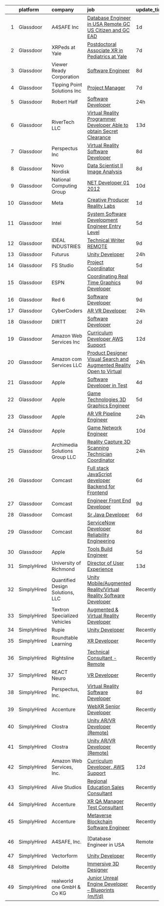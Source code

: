 

|    | platform    | company                          | job                                                                                                                                                                                                                                                                                                                                                                                                                                                                                                                                                                                                                                                                                                                                                                                                                                                                                                                                                                                                                                                                                                                                                                                                                                                                                                                                                                                                                                                                                                                                                                                                                       | update_time   | location                |
|---:|:------------|:---------------------------------|:--------------------------------------------------------------------------------------------------------------------------------------------------------------------------------------------------------------------------------------------------------------------------------------------------------------------------------------------------------------------------------------------------------------------------------------------------------------------------------------------------------------------------------------------------------------------------------------------------------------------------------------------------------------------------------------------------------------------------------------------------------------------------------------------------------------------------------------------------------------------------------------------------------------------------------------------------------------------------------------------------------------------------------------------------------------------------------------------------------------------------------------------------------------------------------------------------------------------------------------------------------------------------------------------------------------------------------------------------------------------------------------------------------------------------------------------------------------------------------------------------------------------------------------------------------------------------------------------------------------------------|:--------------|:------------------------|
|  1 | Glassdoor   | A4SAFE  Inc                      | [Database Engineer in USA  Remote   GC  US Citizen and GC EAD](https://www.glassdoor.com/partner/jobListing.htm?pos=109&ao=1110586&s=58&guid=00000181b886c3d0bd0673cce2b353b2&src=GD_JOB_AD&t=SR&vt=w&ea=1&cs=1_a6340542&cb=1656658249061&jobListingId=1007971134830&cpc=BAB9AA3F436D8911&jrtk=3-0-1g6s8dh05j4h7801-1g6s8dh0mkuhv800-f525d87896e944fa--6NYlbfkN0Bzkuy17zoNwKMVjyusHhR7JNYo3SmelKzW8jp1Pa4Tk8SeJt-khgAHZmDQ3ehREnjDJqntI3VAKXKaljY7hwgPNx8edTwVwrcXX0JCWfgL3lYBvcF7cN8TlE09q2aVm7JunxK_tVkaRQQJmPH62eAj4pC1aW-r1_ZOuhrIXWr6tkwu9-URykK4QEjNEpnSi8ZU6HVHUZoBBJTRSRbJX0mzseXmMTIMLJKlEooxv5M9ocHZlfaA1ZMiEDbdvZMzOUXiBLylOXk4wSokUnQwF93KGNmk20-1bqetkRgDrmcSGIx-g4PUZFDFjme0GMlni4noERoApTI8e-16f6ki3D-YzxFwqQvemPhzSPKDj22Id5A29OPhjkqx64lIaYqon1MQLqfPP2rZcQMgJez6EyIZKhPLYfPwK85H3LmIBCd7lGHuDd3fmmbUTvy1cjzRDJ7-NeOtS4MGVW3DYWEpNIZdCKfRw_am8hsz0raKqWO8Ls1nAyA248RLFfXkfFK-z4lY3ErhD4IERw%3D%3D)                                                                                                                                                                                                                                                                                                                                                                                                                                                                                                                                                                                                                                                                                                       | 1d            | Remote                  |
|  2 | Glassdoor   | XRPeds at Yale                   | [Postdoctoral Associate   XR in Pediatrics at Yale](https://www.glassdoor.com/partner/jobListing.htm?pos=108&ao=1110586&s=58&guid=00000181b886c3d0bd0673cce2b353b2&src=GD_JOB_AD&t=SR&vt=w&ea=1&cs=1_42c134bb&cb=1656658249061&jobListingId=1007959266391&cpc=7FA2BCC6CA7CFB05&jrtk=3-0-1g6s8dh05j4h7801-1g6s8dh0mkuhv800-d8a9de83148e985f--6NYlbfkN0DPP40qxCL1qHr2raDLGuMWoeEWW_SwjW5mDaOAY4nlu9E2GcsJ9CnuIG3CCGKMyfTqlGKchqxjCKW4ivRfOTTzjtuWxJK0iMHn8K-87ByRGz0ofiiMzoIhruveYEB1RdtA9cqCJMkcCeWC1O-WLgcPDQfc_j_UZgPer09_1Jj751UulVGZBfY-J-ue_DkD0Yb_nxbqReyE1BGgtOescezWqspq619IUCaqK4PZ8g4Vhz-Pt6DLB4opO4R5LzaZ0he9uZsPJ0XD7QgkwdW8Rw1UALWMUXEv6jiaHpWQEy1aOCCpiFlx4gfzckdHbEpBWXDx7oG8TKqT8RWLvVk6K2vI1DqOZH40pvLqdYXM5nCTGA9cAWVJgz18L4HIUfHwKZeimOXJ87BlBVcGE-UhYzdbRh2Txrej2OyXHX60UikwXi3bMZXAS_WkpZbS8M_DFLmPRjxtZLeefnevD_X5VN4odNSFCwBsCxvrsupYObEqjGswn6Hw2OmfjJCwkzsMXZvdDihu3rhkDczjxgBQnRxe1MayPeAHfzk%3D)                                                                                                                                                                                                                                                                                                                                                                                                                                                                                                                                                                                                                                                                                                | 7d            | Los Angeles, CA         |
|  3 | Glassdoor   | Viewer Ready Corporation         | [Software Engineer](https://www.glassdoor.com/partner/jobListing.htm?pos=110&ao=1110586&s=58&guid=00000181b886c3d0bd0673cce2b353b2&src=GD_JOB_AD&t=SR&vt=w&ea=1&cs=1_0bd41a1d&cb=1656658249062&jobListingId=1007956937544&cpc=6945AE2F4B03E059&jrtk=3-0-1g6s8dh05j4h7801-1g6s8dh0mkuhv800-b14a5439d162e9cd--6NYlbfkN0DWTqyOufc63qST1NVjci59GSIBr6Mm3uFeI2AzSXhDx4MF9Cz_liLfHImpTQB3O1J8ea1lJOQVEDIWZls7U9xEt_qAtyw256Tse0h14N-JyRwRH2ZGfPidPf_qR758WXP_q73MtLFl8dXlr72WXD8-zok-xpP212Nop2eSPZY6Uah286RZFEQ1YQYy0mWEDqsHVD2g7KyfG2yUvLNvvAEN4gnjjI9ghNAQltmtmEXYskQmSzT8rCVg3-3WjsfaBHSRZaEYE6q46LdJwe1vv7DlIWJTmnE4V57o5NryjZidBa4QzipVQ2nd0lotAsM44Vr6_-9bjmoUQgybQ3eQRZWlM-YG1_5Jr1hsZVV-xL4Q6i1Zr1FwgQV_nJr7X5IhZK6YMq2Nh2TKthEEw8RiA8WMVgAHyTdO5fLbUurY2qSLmKJWrhmhFM23VgQAHecId77KDCgPzhvTRfX8V_Ucm4fIuYzmYGBIU1U1DcsKndqvqNt2kFYtV8kq7xICRCdbJjo%3D)                                                                                                                                                                                                                                                                                                                                                                                                                                                                                                                                                                                                                                                                                                                                                                | 8d            | Texas                   |
|  4 | Glassdoor   | Tipping Point Solutions  Inc     | [Project Manager](https://www.glassdoor.com/partner/jobListing.htm?pos=106&ao=1110586&s=58&guid=00000181b886c3d0bd0673cce2b353b2&src=GD_JOB_AD&t=SR&vt=w&ea=1&cs=1_8a933f27&cb=1656658249061&jobListingId=1007959991617&cpc=3F31A6B851F28AB5&jrtk=3-0-1g6s8dh05j4h7801-1g6s8dh0mkuhv800-e3ded10c44734304--6NYlbfkN0ApERPg2inZ9Yx33mXk8OAPRc-_3D6ADMFJVIlS6Q8P0Ah1rLYBFAsAU9khgYylzuwPBV8QfVoYP-YnpFDWfYtJpSH-1Y3U1x9mEPcT8UHiy5C9lD1jwLFE0xL5pibz9GXb_RDMeOejE9ntpAf_mja1BGJC5eSI56F9o7KRc6aenZOfZihbenc8uUF2nso_uABynwgrxwGVGR7CwQX7oDnNc1x1B35TtME1obm5Wl7ZnrAO_UZxj_0uc-pQ6tnmlir7iTRtijCkIRTzqvvABlz6rIb_tVTaIhQkpLdyFEZZ1GHPRZN-bR1icd0dQgfrrHUNRh-_UfQOcGjxDm5mta1P_yUNo-EsU_ztQ37X2mcI9NpS0E1yixZxmmzUKr_06nyZvGaIg56NW1alG-TILSq0HWpzc0wRluZ8JaDKpodwkW3R0vZKg70T6PpOQ1oZ16KvjjsS5Qj3x_XOZ_jQt0jqEoy_wTYP9s27E6ucYHO6HPU6jPtwSM1j)                                                                                                                                                                                                                                                                                                                                                                                                                                                                                                                                                                                                                                                                                                                                                                                | 7d            | Sierra Vista, AZ        |
|  5 | Glassdoor   | Robert Half                      | [Software Developer](https://www.glassdoor.com/partner/jobListing.htm?pos=122&ao=1110586&s=58&guid=00000181b886c3d0bd0673cce2b353b2&src=GD_JOB_AD&t=SR&vt=w&ea=1&cs=1_22a54b19&cb=1656658249064&jobListingId=1007974618893&cpc=8795CF9063CD573D&jrtk=3-0-1g6s8dh05j4h7801-1g6s8dh0mkuhv800-afae8cda0f540a07--6NYlbfkN0CpzDdaQkua3np5pkmj49lKioZwmwxQ-yx5plwbYmV_M2ppq9rPgMqLXxFCpvuld40sdw6HVxzPn3nitMiZbhq-3d7eMaoXamkE6P0e1elFbOMY-3Bsm7b-C-LN0VwDVOYBp44i9py0Dbed-1tHBFo3YNg1-jqZxPqetbdJjw4upjxCElyoYBJjGFeuz1-gcs0-i-8sc7LthpG02rqPRQh1Wb5McSIpolXnZm5XIEB5aBT6Dv-m-ontceRsuvKniDhMYBgkTV8sQgmQecTj5ZcB0p5kG3YFbozdixUJ5JLLfQVMbV_tut-6CkWj3auD8alPGZwOcUB5dIf4c9NBuoOA3Z01hBtoclUXuFK1S5OlT1m858ndmeiXrfHHPmR_uadHIKAm03tQnJ-L-Cs8o4UcK3pLFrJpvJs7YzVV7lEesEbr2F0ZH9NiazVzAZTsBJCfvto7eMnYlVlqGW5fdFsGLHscM3dkKivroe7F9CvEEPhGVwxeA-vccflNyEgKaGoz1cvuZuXv7QURIn6zy7hisbqFidiuRuy-d3dRaMq3I_UWi4SxZyAPuSprzQa3O6A%3D)                                                                                                                                                                                                                                                                                                                                                                                                                                                                                                                                                                                                                                                                                               | 24h           | Chicago, IL             |
|  6 | Glassdoor   | RiverTech  LLC                   | [Virtual Reality Programmer Developer  Able to obtain Secret Clearance ](https://www.glassdoor.com/partner/jobListing.htm?pos=127&ao=1136043&s=58&guid=00000181b886c3d0bd0673cce2b353b2&src=GD_JOB_AD&t=SR&vt=w&cs=1_1c001ee8&cb=1656658249064&jobListingId=1007947928122&jrtk=3-0-1g6s8dh05j4h7801-1g6s8dh0mkuhv800-9c6357353cf3140f-)                                                                                                                                                                                                                                                                                                                                                                                                                                                                                                                                                                                                                                                                                                                                                                                                                                                                                                                                                                                                                                                                                                                                                                                                                                                                                   | 13d           | Goldsboro, NC           |
|  7 | Glassdoor   | Perspectus  Inc                  | [Virtual Reality Software Developer](https://www.glassdoor.com/partner/jobListing.htm?pos=101&ao=1110586&s=58&guid=00000181b886c3d0bd0673cce2b353b2&src=GD_JOB_AD&t=SR&vt=w&ea=1&cs=1_82dfc0e7&cb=1656658249060&jobListingId=1007956905813&cpc=3DB2029097D57E23&jrtk=3-0-1g6s8dh05j4h7801-1g6s8dh0mkuhv800-59e615e1742d7459--6NYlbfkN0Bi-g4OEguhQEx4pjzkmulzkFDPdVMQm6g82nLRMcVRUAXQonzRVMraztfFi3hq-X8BqNUvSruIs_Y8xqS0fJlAD7HX_UTE1_3bPg-z-tc5mDWvO6UabzGvEvNSnhODNXWlVzKfOPlPGPm5Rzd1RrLMZ_7KVNmJ-ATbBgp9dsxp-fMI4ncZVRL8Rs1widNeAvyvury3aFjK8-DfweM5SJ6paif091p4f4WWb4zsh9hkGdnzNAHAUSejr2yMovlXaoiINFezPYUQkmU305iX_A_4VzWSuqVDkziq4mFde5-BNqP2ysE3FFuhRTPpoLX_2srUaMs9DjSelGUNyxu_fcs5I2gHh6ozI4I-BCMLjacAJ9YPB3H8NkryGIyzWeutw953GN2UnU1UHv9WaeLPGy58EtrQsiC-Uh3R5aVTcrr7u44lFXrfpEnGoXb4-PH3SNIwYGvCwj-E4C-W1hQh3519ZW7wq_IPmCv0JAkMoqg_rUmTtjE9Kx9yRCRUfGy4YxxU2sP-0qZbkV0Q7n6ZDjy8)                                                                                                                                                                                                                                                                                                                                                                                                                                                                                                                                                                                                                                                                                                                             | 8d            | Austin, TX              |
|  8 | Glassdoor   | Novo Nordisk                     | [Data Scientist II   Image Analysis](https://www.glassdoor.com/partner/jobListing.htm?pos=102&ao=1110586&s=58&guid=00000181b886c3d0bd0673cce2b353b2&src=GD_JOB_AD&t=SR&vt=w&cs=1_6247bc54&cb=1656658249060&jobListingId=1007957685553&cpc=BAD55DC2FB4E14F9&jrtk=3-0-1g6s8dh05j4h7801-1g6s8dh0mkuhv800-4aafe7ea5fce443d--6NYlbfkN0CwTb2KBSy5XqLXEHj5_mYBmDWKOk7XTvk_LICJOppi7cB4B2F4ZeEB2sl2BCaugXbBE11wbmo461gY9Jpnt0hb0w2VpnDrneSjfQjHs5s8D-V3b-BUuoYO_jc7C5ko7rCxtQGcSyS4LchXqDOQFF1q9ZXbf7VnOAQGmLCFSOcJHZY2fUpwGkY-HObSYkvGBQYOLdp-aiNkt0vyfSS0KsrlgNxzJqfySfTtCJQK7aDq8zw74J-6dcyR-w37yaCNuB83KLSSAO2M-iKeEp3sQ8-iYph7U-KGLe8lcWR1H-Q64h3URwTdnNbqJfBs3pzpaCmdHCI5lk7VE2Bs2zHD-I7KendEIIyCR5mycR868jxjEJ3Gp6zlhepFgUNNBG5DPIqEpnmgwHE5taQdpvGQsFl63hwpCBcwaKJYMzltMqdawV8ypJ8Bm5r0UNmwiJ66K5Yw_YlbpthJeKxzyKn6mfW8liZ6q3cEJ_0cc5FlXI1_NDgzqO3kSGsCXxCHRYJoZlyuMqGZItpUQjYASiSp_6NWaH0Ph47AmZCCuANtAP6KWG9QmiS5GIQYokqe_g7D4B43m8NVhuy79SvB20FRxH6jxHpPneoVki8xgxaqUzjFe_71DWb6hFLfzgyPivW6aDgRG70nPz7HoEH6nCC-i1HsZmk4CK1vBXGDbK4U0_Aw6Q%3D%3D)                                                                                                                                                                                                                                                                                                                                                                                                                                                                                                                                                                      | 8d            | Lexington, MA           |
|  9 | Glassdoor   | National Computing Group         | [ NET Developer   01 2012](https://www.glassdoor.com/partner/jobListing.htm?pos=118&ao=1110586&s=58&guid=00000181b886c3d0bd0673cce2b353b2&src=GD_JOB_AD&t=SR&vt=w&ea=1&cs=1_98a0421b&cb=1656658249063&jobListingId=1007951674101&cpc=59DEFF8D475298C3&jrtk=3-0-1g6s8dh05j4h7801-1g6s8dh0mkuhv800-fad9a229a93966f0--6NYlbfkN0D1IdhwiI-MbYliDxlkdzQl0PwcHEIzV5bYyrHGTsr8-C9iLEpciUiPq-bjpQ6SnwtQcFq7KNC6NJSyycRM8_UCYuxS439-ATd2VnC3oe7wfWVjVD0Znz-IcMIGsztnOg46kxKKHGGz4XmEumzkdJK7y4skz_vbvMVmLQxROSqLgMplil8uo-wT0EpZFiavRP2-ozdrN7OKZv0eOfL38sbPNnTVdZKjlPf4whxfyvvJ5kTeM6Azvi0UUbhRB7FI7-5ItCBWhhEhMsNqVwA6e_6dULUbZutE7UV44yvnW30-RNmN3MQCmtLHJ4UmC7NR9FzSud8FT0nERwWOsnZQHHeEeFzHhkVwWFc6h_GznfAJxDI6ow1zR2qVVj6D5DZ3KtC334zdTxB7ufOoJm_HznFSsDXGt1wom1OKocJOJZ2Af8LefG14Qs2vyvPnSkdEjnDwzddyXJaTBSdBxL7qHkNEiGKeehN71U7_i4a6X_XsWu1QRvouE4y31aHYf_xj7Xs%3D)                                                                                                                                                                                                                                                                                                                                                                                                                                                                                                                                                                                                                                                                                                                                                         | 10d           | Richmond, VA            |
| 10 | Glassdoor   | Meta                             | [Creative Producer  Reality Labs](https://www.glassdoor.com/partner/jobListing.htm?pos=124&ao=1136043&s=58&guid=00000181b886c3d0bd0673cce2b353b2&src=GD_JOB_AD&t=SR&vt=w&cs=1_b5705449&cb=1656658249063&jobListingId=1007970745151&jrtk=3-0-1g6s8dh05j4h7801-1g6s8dh0mkuhv800-425bcea3bb4290b9-)                                                                                                                                                                                                                                                                                                                                                                                                                                                                                                                                                                                                                                                                                                                                                                                                                                                                                                                                                                                                                                                                                                                                                                                                                                                                                                                          | 1d            | Remote                  |
| 11 | Glassdoor   | Intel                            | [System Software Development Engineer   Entry Level](https://www.glassdoor.com/partner/jobListing.htm?pos=125&ao=1136043&s=58&guid=00000181b886c3d0bd0673cce2b353b2&src=GD_JOB_AD&t=SR&vt=w&cs=1_a2e34389&cb=1656658249064&jobListingId=1007963058334&jrtk=3-0-1g6s8dh05j4h7801-1g6s8dh0mkuhv800-e7f00b98826daa01-)                                                                                                                                                                                                                                                                                                                                                                                                                                                                                                                                                                                                                                                                                                                                                                                                                                                                                                                                                                                                                                                                                                                                                                                                                                                                                                       | 5d            | Hillsboro, OR           |
| 12 | Glassdoor   | IDEAL INDUSTRIES                 | [Technical Writer REMOTE](https://www.glassdoor.com/partner/jobListing.htm?pos=116&ao=1110586&s=58&guid=00000181b886c3d0bd0673cce2b353b2&src=GD_JOB_AD&t=SR&vt=w&cs=1_aba59c54&cb=1656658249062&jobListingId=1007955352928&cpc=F41FEAB56D215062&jrtk=3-0-1g6s8dh05j4h7801-1g6s8dh0mkuhv800-7e29d85f7c0862b5--6NYlbfkN0DrBF_zyngNjhBDtwzdBOfZtDHO81PL-xpvarob0pvLjpjgX4PZ3iaOvCSk71p--P03UgsnBMm1VfG0c_7d9-5vNfrz7wQQGM8EAP5_rR0EHrySvPE8-VhIsIMPLAjjaumV-pKonP-r_VepsAtz4DZ90SLDPwmR6OiF1obYVnjt7YJDNDFTbQ_ZASChfhDlDPhCoNtVOIVyNvFF4olaMRZyAhq3gLdQ-xsv8fIybuYL-Z4Zhn9ieGdDG66IQDQ72-48EV2yNICOmShDRih_mEf6DgIbsRSMes6GD712PI15R1Rq5IH3KLZELaj6o9Aur5T-hlbaAfn0gB6tzi4Rb6Mmi__ovocsLHquMSrbBt9mE5iwldUhunHG3N3oc23ctqyFdzbHOGVUy12lBfF1Nlves2WVyeos_e9sR-m2TUZW59R8HEhe4OaVJffP1h8BxC4qRClhtaikiluXYMh32xeXGEFLJwyb0FjviYSD1i4gk6KwH6LnxAKHzXS_nxmlsDiihlFCMqPNlgkTh612goQzokMP23F5bjhg6Df0nd0XQoHK4cQajRdmYh4TATkwivuK4HgRpnGFabcZiW1J39LnPiWSfk-gwa5kFVMcFBe6Kp5sCj6J8wiLwIUn_eyZRomqlM7euo5xe3H3YdEqsx3t46pHgS1QhsnM6ya_B4ynqRZ8KhslkFSbhjMOlLJGjo58R5KGCiv1AGWy7iL5_SjZ2AwQxltF_p8%3D)                                                                                                                                                                                                                                                                                                                                                                                                                                                                                                                               | 9d            | Sycamore, IL            |
| 13 | Glassdoor   | Futurus                          | [Unity Developer](https://www.glassdoor.com/partner/jobListing.htm?pos=126&ao=1136043&s=58&guid=00000181b886c3d0bd0673cce2b353b2&src=GD_JOB_AD&t=SR&vt=w&cs=1_df619e64&cb=1656658249064&jobListingId=1007975388595&jrtk=3-0-1g6s8dh05j4h7801-1g6s8dh0mkuhv800-47b83538bc10ef9f-)                                                                                                                                                                                                                                                                                                                                                                                                                                                                                                                                                                                                                                                                                                                                                                                                                                                                                                                                                                                                                                                                                                                                                                                                                                                                                                                                          | 24h           | Atlanta, GA             |
| 14 | Glassdoor   | FS Studio                        | [Project Coordinator](https://www.glassdoor.com/partner/jobListing.htm?pos=130&ao=1136043&s=58&guid=00000181b886c3d0bd0673cce2b353b2&src=GD_JOB_AD&t=SR&vt=w&cs=1_c2fb26e2&cb=1656658249064&jobListingId=1007963276810&jrtk=3-0-1g6s8dh05j4h7801-1g6s8dh0mkuhv800-e48c511e85bf89fd-)                                                                                                                                                                                                                                                                                                                                                                                                                                                                                                                                                                                                                                                                                                                                                                                                                                                                                                                                                                                                                                                                                                                                                                                                                                                                                                                                      | 5d            | Remote                  |
| 15 | Glassdoor   | ESPN                             | [Coordinating Real Time Graphics Developer](https://www.glassdoor.com/partner/jobListing.htm?pos=113&ao=1110586&s=58&guid=00000181b886c3d0bd0673cce2b353b2&src=GD_JOB_AD&t=SR&vt=w&cs=1_c52a9fe4&cb=1656658249062&jobListingId=1007954527640&cpc=82B3195DA92CAF92&jrtk=3-0-1g6s8dh05j4h7801-1g6s8dh0mkuhv800-3bf1e19fdc7deb42--6NYlbfkN0DAFTyt7pbDCC2JPO79CSdi1dIb81yjczP5qsKcZIxgiYm3-7g-689Ur9xqU8QiYHXm6cj8mBLtdDwtBNZdWLbw4z7Mol2IX46XtTphJDI4PQsq0KOwrqLd805UhuK6p79Y7kXJ6Z5E7WE5oA2EwWbtVzjxqrUDvMU13GuEZ9PHhUS711Mz-oknySqdDZFPEK7fPPXGdvjtdYotxtDE3THf5Tq8LZHd9FrzkFeS6zlAiuKgY1Skc3QcOrfOLsR0r1e5T_7luZQN8uhoCuWs8LEZOeQa3yJzYW9xbnZ9s4OY1JTrwyb8LIBSCVN18KwkM6T-KYhZLeGNIaEj_e8kLI2Jzm2L2lxEc0YL3sWPRDUccxhVcnA0IFJZEebz5jtUje7Gt-vbvxo_Ps_CdytEfpcz7DyTS3gyO0NUpVvwsSL78GOWq5RO5b2YIT0FkmVxj1ykCZjKikiycg%3D%3D)                                                                                                                                                                                                                                                                                                                                                                                                                                                                                                                                                                                                                                                                                                                                                                                               | 9d            | Bristol, CT             |
| 16 | Glassdoor   | Red 6                            | [Software Developer](https://www.glassdoor.com/partner/jobListing.htm?pos=105&ao=1110586&s=58&guid=00000181b886c3d0bd0673cce2b353b2&src=GD_JOB_AD&t=SR&vt=w&ea=1&cs=1_2430e222&cb=1656658249060&jobListingId=1007954506966&cpc=0F120DD93C91FC85&jrtk=3-0-1g6s8dh05j4h7801-1g6s8dh0mkuhv800-5c4ab0b83e9db3fd--6NYlbfkN0BKgzQyzTF1Q9mOsR1amaS-juVGLjHt5Cdom-gEF9y-xS0Vel0hhr33OUoAFojkZTzCCxyAhIwoQ3SKk3r6crmKD9iTbnHnckuIkOAw5our6bD3BudqyrmfNQD5cy0RhvJxJo-ysTYFanxeGh09IpdfdRulBhDWqkk0Jq2ImeYR9SWRM0iCMeUKtOM3fPJzZTqbK3YQylTYLldVwnDvdM9JUzhnM70RNnq0UweTy2rbEgO8rdUh5OxgZHp1v7oas8nun97Arg9B57g8-Rd9ajWozZXLX6c-Xmfc4eN4KrfE24nAGPeMIK02YtTVUwXeuzo0iATivQH3Cjw1rsmqcXIwhcIksGG_s61Us9VVM8pHO4x6cXbgX2NZWeUjg3UJF-lOd2X4PntBgnJcoHWHfMK8DnloZvf8pBuoTzIANYDTUb1KvPbuOkbEc4V4kd56-yZN-GRUN4RiflOs8GvDdsbvVP2k6qBMylrwNdOOGxK5ChoY4aKJK9petjOJ1sWALCQ%3D)                                                                                                                                                                                                                                                                                                                                                                                                                                                                                                                                                                                                                                                                                                                                                               | 9d            | Orlando, FL             |
| 17 | Glassdoor   | CyberCoders                      | [AR VR Developer](https://www.glassdoor.com/partner/jobListing.htm?pos=121&ao=1110586&s=58&guid=00000181b886c3d0bd0673cce2b353b2&src=GD_JOB_AD&t=SR&vt=w&ea=1&cs=1_0e91589a&cb=1656658249063&jobListingId=1007974917351&cpc=334ABAF5D42DC775&jrtk=3-0-1g6s8dh05j4h7801-1g6s8dh0mkuhv800-2ab3d714c4bba9d7--6NYlbfkN0CpFJQzrgRR8WqXWK1qKKEqALWJw739KlKqr2H-MSI4eoBlI4EFrmor2FYZMP3muM2QRV5nruVsIikvtryyrNWigeq7QaX9hAKL8tILvdVdLwRC5p5wFyBkA6gVdtkaeiS2GFNrwLG5qkWZkU0NfEkWuZBJfAvMl3upeNBmMO5XCfu4ogh_NbSHOrf0hvOnj4MaCSSJR-zTrLERzXx5jxCBPGb4T0znghNhrBMDIPkwjR90vKiLZL19kjwnmDsb-NDBbf3k10ZbsbGHsVVeRtW9cII-iNxq1VDQJ0iwhEn7ch4ErQUPpjKf_fwb1mixYFXJ6ODZpGweQNHXsfMrMUvpAkIpMi0rflbGyew6B_YKehfWRHI2-FORhLYGl9v0GyvruG3xG1h3r1EdeuiQpVKg6v18nmNox5Lcgih4IwhKpHy3oSPVoLMULFuTNwDvZJ1ym694saVUH5fV3tghcXbXBvCdIuq9XhFDvR2JllCjCt1YPkpvV64cR9Pzv2v43n-1zyS5dw9uR7KN5Iw1eb5WrMo_rtWfXb8yfpBFxXqO_EURXpAHzbKpRdzJEqRYOgaQfwRrKer6y-yK7Qi11VJvt445r15MbQ4y0SN6hx3XARvi9B0kHh6WXokfw0R-VoMgBV04etFcVDNW5iHw54C5wZ3AKDCwwzHlwYxCWNy2koXtxanq8JrkFRp7-nIYinQqCPV_Z7C7uRTMC4ZKGuM2YyndkGU9uiStt1pxd2WggkIw82Olau6YCc7k7BNGGzH2nbfo2QwP2CwM_3zixKK3NbgJKt8otIHFb8qJfBGAzgGMyoQ5P9xkZk5OpgCuVR3F1-DkR_H45EfaTIimKHChOCOEc50r5eOHBdYTLmNdUbN3d6NkDhpHQCSmoPT7xe2smXLZ5wN-M2Ujt1wkOHBfvc8fkEimu-oMmfkhWrN39RW0cDftwinifRItru94qb0gK2Wm2rNGLh2ongx_jbmtHQ1WUPsd3Rc%3D)                                                                                                                                                                                                                                                                  | 24h           | Cleveland, OH           |
| 18 | Glassdoor   | DIRTT                            | [Software Developer](https://www.glassdoor.com/partner/jobListing.htm?pos=129&ao=1136043&s=58&guid=00000181b886c3d0bd0673cce2b353b2&src=GD_JOB_AD&t=SR&vt=w&cs=1_6ea5ce2b&cb=1656658249064&jobListingId=1007969493767&jrtk=3-0-1g6s8dh05j4h7801-1g6s8dh0mkuhv800-f9c37fb07aa19784-)                                                                                                                                                                                                                                                                                                                                                                                                                                                                                                                                                                                                                                                                                                                                                                                                                                                                                                                                                                                                                                                                                                                                                                                                                                                                                                                                       | 2d            | Ogden, UT               |
| 19 | Glassdoor   | Amazon Web Services  Inc         | [Curriculum Developer  AWS Support](https://www.glassdoor.com/partner/jobListing.htm?pos=128&ao=1136043&s=58&guid=00000181b886c3d0bd0673cce2b353b2&src=GD_JOB_AD&t=SR&vt=w&cs=1_bc65136a&cb=1656658249064&jobListingId=1007948569854&jrtk=3-0-1g6s8dh05j4h7801-1g6s8dh0mkuhv800-babf0940e10045d2-)                                                                                                                                                                                                                                                                                                                                                                                                                                                                                                                                                                                                                                                                                                                                                                                                                                                                                                                                                                                                                                                                                                                                                                                                                                                                                                                        | 12d           | Remote                  |
| 20 | Glassdoor   | Amazon com Services LLC          | [Product Designer  Visual Search and Augmented Reality  Open to Virtual ](https://www.glassdoor.com/partner/jobListing.htm?pos=123&ao=1136043&s=58&guid=00000181b886c3d0bd0673cce2b353b2&src=GD_JOB_AD&t=SR&vt=w&cs=1_91802b0f&cb=1656658249063&jobListingId=1007972412257&jrtk=3-0-1g6s8dh05j4h7801-1g6s8dh0mkuhv800-38aa709dd8ee3159-)                                                                                                                                                                                                                                                                                                                                                                                                                                                                                                                                                                                                                                                                                                                                                                                                                                                                                                                                                                                                                                                                                                                                                                                                                                                                                  | 24h           | Palo Alto, CA           |
| 21 | Glassdoor   | Apple                            | [Software Developer in Test](https://www.glassdoor.com/partner/jobListing.htm?pos=115&ao=1110586&s=58&guid=00000181b886c3d0bd0673cce2b353b2&src=GD_JOB_AD&t=SR&vt=w&cs=1_170a5c36&cb=1656658249062&jobListingId=1007965233608&cpc=F41FEAB56D215062&jrtk=3-0-1g6s8dh05j4h7801-1g6s8dh0mkuhv800-2d5150b56ce660db--6NYlbfkN0BvKrLyj5gPmtZO9T8euul8TCxuuKNOtzRJOomxnwSEodTz2Bc-sPZlbtkML8D-m4rgwDOQs48OFgIdZw4kPA3JQnDRPdqwepWP60EVyi8nHl1s-LQmrHZAz_TPp7Qw-dnz1w1EAX2U6FfqOYuf1I0pfgX6VvvRNjBefycHOGl0Bdqib4Xk0ZGWrs2ohFmZ2wR_BoelICkEaewWAREvMjUnU9sq74C_2ZXGp8arEm060TFMfg4QgaWuP4bvmMuujntC5jRe-vOM70Gs55WW7Fl9lGnYUZ2apIcy1v-9V12COkzaXeHZFc9GH2E-wV8NUWoENuz7h38df99tOWkJ_iG6a1O16BcqUcyo3hL42VXT-hs3V5tmkYOWWA04RpkqGqzOcBb5oUBkE0AKCpdki9MtFf3JCdRQC7d7O7cY59oUngZmTBWDHxKwRlU1xdEBtFuAqmMH9sfUt_CQ66Y1A09p2B_WeIdQGHnuGuWS52nf8NjXduJ_Ggy6rEr6ucP8ZgVfj-PWVqip1XIHhYRfuluntDpJ7g0qUAWIWEvkQgmm8e_Qw7AXkboP-RKEVaDaw6YD8oInZV2Q8WGvBHmLbxnLb7f5Mt7TUtq7domhairadS3DHRdE4lM1wpq9Z_HeWztplaYisnL3JoSsrExSmREn9SVBjMoX8m4MXHxhpezXMo8aNyiKYWaj7DXW_5GSIF7VCBnuOORvfiDoHj1Nu4PHHuUnaQmKIpzsc2VFh04mYK83AcU-NOfViPuXMtr0YcBu2Qz6pEiN2gRfrXYyfJi7ocLx8Pg2BOTpMJLX3iBk6rGMUSuzT763NegB5EQeu-fXJR3hk15IYpilJNRDmvH5Aa0kjs6NfmHvNeIA6uIK-NqaN4_GqyA1U9cWFp8UMS9hzSJvqZvBBbz-Cgqcj8wkQOzta-3-DlpnW0_pLu7nvcH1c1wRVXmojNTNiJ-jvVU%3D)                                                                                                                                                                                                                                                                                            | 4d            | Boulder, CO             |
| 22 | Glassdoor   | Apple                            | [Game Technologies 3D Graphics Engineer](https://www.glassdoor.com/partner/jobListing.htm?pos=119&ao=1110586&s=58&guid=00000181b886c3d0bd0673cce2b353b2&src=GD_JOB_AD&t=SR&vt=w&cs=1_7ffbf5bb&cb=1656658249063&jobListingId=1007963574622&cpc=654405A9B1E0A9F5&jrtk=3-0-1g6s8dh05j4h7801-1g6s8dh0mkuhv800-b26b9f2028e1d52b--6NYlbfkN0BvKrLyj5gPmtZO9T8euul8TCxuuKNOtzRJOomxnwSEodTz2Bc-sPZlADHp0xxmf8VmF_S-P0Ctzy4qWN3wxF51zBYH8iv5Bwc_PEIuo1glknW0x5WIvAYtTrxDLotyXeh63BCG8xRLtAe_beDd60UVoxOL0QwFqreIjpILypxP0-MD4LHULLtqJcaJhg9Bvkxp3CNeBCJsPjv5gJPyQAc0ImYdt0kIvCwTioJnEwq1ef5mi_jeFV32Ym7AZ_p8WGStCA8gBYLpdezyNGv_QO-PQ0doazcEcIkN9Ug2y7QZ1UHZGXr13XEIeZLWzDQ1Kq2lm_w0qUKoCzmdVC6H1jM6yvP0-yeKRZGtiMff5P5L5TjOYuDcSersxn_bE6dwrl125N_cxTDRf59AxXST3gfWsobAoTO9H6by5eqP_WlQOnNhH3hrfCBkD6qNLvea9_NHQ_vzgnHs7B0XzSLzGOjOGroWs5W4qMYx0Ve_04MmiNRWvRCCHww0PBA37j2dH607OQYec4cLS8nuoAjVvXEWD8505OoBf9KsoxE7bAK9BYOhehHu8fhqlTgDP_goMQaFV_mrLpXGtaWHSjDQocjx8WYK67PdEzokG7ffNmq9-6sYSlMMDGfA999K5lprG8wgHXQblFmV8G6W58QqwSwA6R4txwbobrXAGfpmwMfCKXGlUCD4F9KIJnwaGKtjktGR8E6zqODcOMjIZydupP73_fi6BUbCllqWRs3OrgIbqsSIj_vymiKc785yD2F3X6ydF0hQXCcV2UYEpKWWJMv1ri3ZIROyo0z0Ev4RS76WFsodfv3UjxZrs1JEtJ8YINJ9cFgr00TeWpcQ8PJtC6yY5LBOZzJ_1LI4ctoI4WV1334b-SBQke6KkBSpKCB1dB2wVgPHWa7bTD4iMZ9AJlun_cxz7p5G8R4yMqSNZDtSGs7lrGXjBV5mgL-o6F6Ysyg9yi4iNMPZF1F6Mup00SDu)                                                                                                                                                                                                                                                              | 5d            | Austin, TX              |
| 23 | Glassdoor   | Apple                            | [AR VR Pipeline Engineer](https://www.glassdoor.com/partner/jobListing.htm?pos=114&ao=1110586&s=58&guid=00000181b886c3d0bd0673cce2b353b2&src=GD_JOB_AD&t=SR&vt=w&cs=1_0f1fff30&cb=1656658249062&jobListingId=1007972446641&cpc=654405A9B1E0A9F5&jrtk=3-0-1g6s8dh05j4h7801-1g6s8dh0mkuhv800-1d5f2db8634c51cf--6NYlbfkN0BvKrLyj5gPmtZO9T8euul8TCxuuKNOtzRJOomxnwSEodTz2Bc-sPZlbtkML8D-m4qT2DjEjpQKGDgNwmz0vov5PPHhWcBL3nQTJXNeBfVuz2_zERcmGp94VjvwpFB1CDCw33aHp4649kAZagZuh0c82_Ag1blRGzs46LO7IearL66muacGMpJM6B4JNaZo9LEEqLmLWid59THQW9CvTNqN3nGQrBiLybdyrxNCKyZkE75jMz2Zk7UracsySWc3oI73VBgKypU8Ic058nCzrF_iSkyhwcZobOuQGY-cYQnxi57Y5WwfOiKnTcpUVvvDLqixHUlVE1FGfpjj2-PZMCzc8VGHAseLWLdwgbpsV1duzDJUhu1j5YdObmRQxpk982tUxRmfM1_0ahiM2Y8Qw7DlchQOgiCXJClQKziLbW1XL687K9WXVsQrHcfsprrHN0-y_-kyROMpWLLNKkxaLT_sKBCJBqZBbIkg74twoIfkzaEiurgWEBnK8sTy1-DnyJVl-qvaFXRR3pKmYRg5f7hZGh9gsvAGOu4H7sMoc9ZKvKxkgo_OeetOmH06dwFWN0Ue651cJn56sLLzCm5BxsyPqVkrJ8TR8K22vI1Gy02hvZrFcOVdwU4M5T9yDSgdQ05XtsLF8GCm2XFFoKSr6JOFMq9tAVrBJtjMr_GX-UNK3ymrl8dL8w1czGSyJ2lTI9oEWQpbam1xRxIYbvlpnAEvX5jRJN04mRRYnedfe8Np22O2cU8KmzO4-dyUm3_ulYLC1eLzlgU5X4BmmCH88EXi9PcDFUExNNexwqqvHrw3RI0aaIRixMYOZP0yfGVkcffnLLuMSjp_p4oz1IUHXfv4Ee1rC4J84ewVhNFjIF6Lq6SQtdBrv79cQj84LckxpO4nliCPjhIGx6Y4Ab28kHxwAezOFDkQbyRU45JxOMfeoQhip72ZvmasiwDLs0Y2UZw%3D)                                                                                                                                                                                                                                                                                               | 24h           | Boulder, CO             |
| 24 | Glassdoor   | Apple                            | [Game Network Engineer](https://www.glassdoor.com/partner/jobListing.htm?pos=120&ao=1110586&s=58&guid=00000181b886c3d0bd0673cce2b353b2&src=GD_JOB_AD&t=SR&vt=w&cs=1_2bc11b01&cb=1656658249063&jobListingId=1007953181142&cpc=AC285F3A3ECA6BB0&jrtk=3-0-1g6s8dh05j4h7801-1g6s8dh0mkuhv800-931e1812892ce7cc--6NYlbfkN0BvKrLyj5gPmtZO9T8euul8TCxuuKNOtzRJOomxnwSEodTz2Bc-sPZl29JElYHfcoRCMqvYUtquR5uqjCEaU_1czYpmMBoUHDEJVd-07kPstOWGeQFZewkj5scNYBlAISW75VdD7II5XvnHZBBguJMWvDv5C8EzMDC2y9flvZ0cPemegwMN1ekdCL2moF5AHP9Gdgf1C6H9zRIUcdZ4H2VAuFJN-mu6AEJLAxyD5WmnRLmSPNK3UnrVyMmRKKe5aeGNQIR8Svi3vbGkWA_5Dx8EOd8l3g1AWeKkIB6_oW2eqSoyf0dYl_Siu4LBr4OBITZkunvwH7TS84Q29dO4Np-qYfX1iF4h5zzLhh38k-c6rXfKv8LvZ8fjj2S1Sx3DZAmSEK6OSeD0A0GvD2Bz-GeIzJn8nlxj-WxQLCvTyTLvSU6RWzQjixT7snD7g3dkjFgnwJ333-rIhmrGeh10HDnNhn07IVXhZepuR2IeoRYvyvstwlL3K1v8MlLL6e8f-fJ_Kb0avntoCoRAjBP97N5unrngQJVn_sbutTXJRICRZdGPpYVXN6tSTJa0h4MhQsvwhXZHrrap9Z_hnZNfBX8HJOIZln-ELF2P0K3ac4IH9WLHuQ89R7Kamd0srYRVRjni0ZygQtl8W8iSKlzKYlPo-aIlFfu_e_gGnOaNcDRtR-WzNlb65Zfa_6Fw_zhpzhIDdNuRUHQ9INY4-RoE1_fU2nVuLFp_PnPoF2ezh-EwiBy6ad-YD6PYuMYIfpp1JEHQ7X-L0MJboe9HP40kbJRitVI3C2C3uZmd3XeP1KnxfqLzP8KEe_ZKGjQcEEfHQfMjDbjxHO1tYXpWA7JizQbrQ_AjYxfpc5IcZPLIUw1FmY4RKkPRAa8-6Y8yLblOScA608_jm95frpa96Vi4ZATeMMvZcwqPe0CMu4ekJun9X_t-eUoi1dReBGUVUPMd25I%3D)                                                                                                                                                                                                                                                                                                 | 10d           | Culver City, CA         |
| 25 | Glassdoor   | Archimedia Solutions Group  LLC  | [Reality Capture  3D Scanning  Technician Coordinator](https://www.glassdoor.com/partner/jobListing.htm?pos=103&ao=1110586&s=58&guid=00000181b886c3d0bd0673cce2b353b2&src=GD_JOB_AD&t=SR&vt=w&ea=1&cs=1_395f87a7&cb=1656658249060&jobListingId=1007974013423&cpc=BA005B1D96992017&jrtk=3-0-1g6s8dh05j4h7801-1g6s8dh0mkuhv800-cafd8e58f0ae9203--6NYlbfkN0ACTeRvGRFS6hadW-07x_K1RnsIE8OdH4tufuZ5eRAiXj0gAa_UNCxgfdJDXT9GkRIKuK9KasGmkF5RNVj2SphjFYQjnh3-u37AmQ7lVJlap3QcfkxXV6NiIZwSiicpueNFqZsb6cBYagRY8bl5b4Z2S2jh4osTTQD4XwvUkJ_N3wr-fak2Fghn3_NuBgexc9ihrXrUF-BnyHhpEJwGSy293t1bU304nbXYjDvXlPVlhvdFQ5l3f6mlIg20Zk7b3bREfm2B2RBTjbXr2ysASxxotpXv1Tz_QswCqMc6lN7JThlHNkEQIUc_XJ-fYAGt3HU6l9BXQl6CKfrkb_FfWGnqTZC-pBZx0yzc0DmB7h4CWHCGbPhF3i8o-ywbU8GfGCkiDyLuEXKAbATfCsUPsFvCrc0AWed6u1UE90eoKbJZ7sjIyLrw-fg_Zeefg9krtZLbYQ2QphhdkKIsQoqi21klo2uNNR87Oq-N0Srda7iLlLmHn4m0lGLTx3QAOODQr6tY-0sTqyBcTQ%3D%3D)                                                                                                                                                                                                                                                                                                                                                                                                                                                                                                                                                                                                                                                                                                               | 24h           | Norwood, MA             |
| 26 | Glassdoor   | Comcast                          | [Full stack JavaScript developer  Backend for Frontend](https://www.glassdoor.com/partner/jobListing.htm?pos=104&ao=1110586&s=58&guid=00000181b886c3d0bd0673cce2b353b2&src=GD_JOB_AD&t=SR&vt=w&cs=1_cc12610b&cb=1656658249060&jobListingId=1007962513891&cpc=63C68CF611DF075E&jrtk=3-0-1g6s8dh05j4h7801-1g6s8dh0mkuhv800-7c172bbc971df9d0--6NYlbfkN0Cj-KmZPsf9w80C8b1WzNVrlanjD2SXJjxuCbUWHsXPZlTAgGmdtIUzoKTi6fK6WvaUf39ekFPA7a9BaEkmMaE0FhrvH-SezrB2yTfolnkLmwX30Ck6IDElmp8P_gB8OSeDh_3ogdgdeDdLnB2-riWHtHZ933HasnbmzRrt3VZu2Yh-oZ4J74gmMC9EFyVIGxzilxOr3JcfUjBLo1ulkNNDwKIJJGsKp9pAdWBaNLw7MBcgaIHo-j8fp63tNR7xf9Y6OKBGAH23iN9elvd5RlzXgdFJhHcZbtNFMbHVh5LPhAnM0HHrAdpKHU00fc8nZBJJ921RgMoWCdOk6vAWVux2tfyo9Gp31-vKmZqxPz8ZSPC3woPO_u2EMkkZuv2DXTWZDv51r5gf-OaOkI00aFPmEr_s0Lt4PRZFyHCpFNMqpagWuGTT5JncUUcQ82msHA4mOriwjAQiHPxzM2Rmxu-6MZfND3G2KAsrp0jlDq6PG6VEPEM5xO6pLW3q1dKDDRHI4lPa0MEJpyN5TWvax2D9Yd_juHSDBE1NuhdsnjK_FOQZ3AeRarh6rt3VVAGiEowndz77sMulNoHEMPQxtvvyn4REnMC3hTDVFEhr-0E4caKskthqPzFn9qyRH5rl9nCM4ogoIc7ThN_elwKNBw1w4ot2AYVxQKUzvMg0q-Qb2Sv0o4XSIaLRERXkfyLHld_EzoE8SuMGWQxb8MDJ-DyNKSeVZA7gLlGajA-8F92A5_Soaenjy2rsKiaU-4iS0YJXzeubIeGUza9pZfg49pk2EHsm43AgP5W3H_7HkTF3soykrmxSxCrS2AFO-yvb313hWS5_M2dykGP6L42nu9nHKh5gprU02mA-S8arlEY6GYnnXPc6GL3kgnMDJZjKT4JHul7MbxNwvbUg4r4UdnizrbJ0xbmAkRvKQvZTJmfi2JNlRjw48kRwnz4hMGC_UegUmDLf2wNBowWp1nCgWBc4-E-wH3yncXK_wcD4etI1Z9bjONhVejDHGY1hpaJ3UUUByW1F7rNu42MX4-0KSUxiF3FS3XPCFDu8IAqnYgUSXijnKB1tJBE-mdhx9cK00mbeRmRwV7R47izui3DrL-W7tzyuvPpFUZ_zgzTaAEHkt4YMGqpl2J6iwL2HfrQ3hjIr4SSDhs5F1IShX_TcZLrlmEE08_HgkDG_I2h3Wkx6fvNRFViCzb-olgD4fUyU-GQ%3D) | 6d            | Philadelphia, PA        |
| 27 | Glassdoor   | Comcast                          | [Engineer  Front End Developer](https://www.glassdoor.com/partner/jobListing.htm?pos=107&ao=1110586&s=58&guid=00000181b886c3d0bd0673cce2b353b2&src=GD_JOB_AD&t=SR&vt=w&cs=1_b5da1a2c&cb=1656658249061&jobListingId=1007955239932&cpc=9BAD89CD83072753&jrtk=3-0-1g6s8dh05j4h7801-1g6s8dh0mkuhv800-749f8bbfaad08386--6NYlbfkN0Cj-KmZPsf9w80C8b1WzNVrlanjD2SXJjxuCbUWHsXPZlTAgGmdtIUzoKTi6fK6WvZxlOqocUBgxESdj9wNZrzZ4PcjKZSpD3MyttYogRQSb2eC5pLOtKrNnsjagYyqJ2w-mIflj5efnWGBrnfZWuFx5jltknDcC3kzrPr8n4jcHqKXfQLBVPKAjNc0FzYwxhhY45_wFL9M-pV6YQPF2y-2m5Le2aKzxZSx4ehnx4bd4BxmVgkSw4Q7DGFOAjTmqtI0Iog5dvMbXLTyiEVguAIvnbxXPXd73OIWDFuuE-qGFq9Aoq03LF47GX84ZU7e3LVC0JaQswCbjMZWUcDXhFb3ec1Och0ceL03-QZYinYUAc1B-oiolL_t5lnRd2y7cS_8kUXZ5yXwaPD4QHDdlMhwvNllUzgUNJXgUYCed8jrDIdyR8g2dBVw1CzUaPcCGez7Q2GUzHH2YPrI2vh1wPeJqQ1_CuF0WpBy2M0r8fsX91LEsSf2pefJKyUXgdULFjFWhcX2p7Yh-7UI_8xBMLLmSDDHscxzq1BWP12lvjlMuto9V7UPZ5GlHa0jyPKY29CbJRzVdWHTttc0mbEJEykLWPg6NlGu1whYuAKV1WuuY1-eq5IS9QL_RDQVxzYPVG-tmgjh-qNCTltIUS5WLEvO8xE2i6Zzwf8a52rKLjxxIwW7XsOnMI_buQm49jsNSSds9HZ2JzP7iQVZi_g_4oQPIzCOWxkFHEgyynbWui9lOSKF3Hn1DZon0A48eiGf5C1hoH9ackQEZndK50zTYWuIWNlQBvCRCnMEWjBMnPOEGGmfKf5B_54A_pI8Ok-VnX4kli_Qh9g6N1JRDhGp7zR1KR38VMA8oqEla97ys9QrkhcS4i5RTs1B54s3nYbxheNW1tzxudjLEQ2qJ_4CzVlIbJGefTyFM0c8fKh64A1DGxWMgQdNW78Aqa2Wm0dQvHDMLlu8jhk_6tE9MgDY73dvJtzGieAhYaQGa6HtOYqDHj6qRiLqknhvMQScPIKf4nXBOQNexRSWC86PsWqIhykjfXCESQicODIfYGNjrizwEv4irgDnS_VDw4ChXtcfXEM4kKr2R1In4nemtFDABupbBnSvdlD5wkIYT3Lc0_ztrFPrUIUtjUJvryA8Hzy6b2Y_R5uN60g09SJuUw1IluolM-0Uicrd9EOvcTFPK7ogOBdRJXJEHEwc)                                       | 9d            | Philadelphia, PA        |
| 28 | Glassdoor   | Comcast                          | [Sr Java Developer](https://www.glassdoor.com/partner/jobListing.htm?pos=111&ao=1110586&s=58&guid=00000181b886c3d0bd0673cce2b353b2&src=GD_JOB_AD&t=SR&vt=w&cs=1_47042f65&cb=1656658249061&jobListingId=1007962513903&cpc=CA5E2B5B7F82281C&jrtk=3-0-1g6s8dh05j4h7801-1g6s8dh0mkuhv800-b743f782f9679e4b--6NYlbfkN0Cj-KmZPsf9w80C8b1WzNVrlanjD2SXJjxuCbUWHsXPZlTAgGmdtIUzoKTi6fK6WvaUf39ekFPA7bGApmJtBpW0UuAbv0iQN-Fb_MWT64IioGbZUf9wkmV0seyeLPP7WSce5e0mKi2pxCQX8D3neEuS4Sv7ksVGuKNRwnxfQLjtUBcAGqW9OLgAEG8IOdHP3oaOcShpInN-_tevzmBj50uB2_KYMkRiIWxGBpt24zoi6fg-RZQzVEM6TGKHjb5zpIuYgCHATZJzqYudhDmsH5aLNZ7iEF4pzZQAWvsg7XriDjrvh6EKL9BDbA6kHpajeIPCzzHzWs4om_7vgfK7ETpwUCOFsqCP8KO8kL0pfl-woTfOyy9O18hivFxL1eaFRWsZQAzHwjtf6_O2bpC3_Ivo2Ls6ZfqGx8cE9IfbxPTPmwu2BlMCZu3X7B-I5f9utae4ojIA4lphcqRiDgljow2dDjx_EDaZV7CntxDy0CQi_JZtq6LA3ZRutAgB4bXuIQERyp4MagIbCprssCCAw6mOMSwrr5XDL8uUIExYWeKFi6B461KIBhizODWdtXzhh2Un9jCz_mU7ugi687BMCjUyplpZhvaI49BlK5kVEwpHZR8euwhy7eYFhjJwojsL_QPPeznZMmF2I6UQ4BNaKiekkomKELzr-wp3yKgUxlZ47tU_rd3Vs4sxPFJ76eOp05WZO2v55-xFTDDU7actMuW92iNMFDoCG5h2ratKCFw66Sxlwm6BCqgtB6EqVfrw0GRjAKOtx6mPuuZ01iFcb8IX_DojadtVECP1kP9P4djFYxAxjqYgHhModyR-MITdGKncp5_4isOBXnyS-Je4gDMjYmpUHGIpoMrWYWL4Tq4V7qmPfg6bZytz9kIJoTPHs9a-4XxL3lqxCc1kJSTK-qe1VMZYs2vXTNRr8tdixBljeJ9rIcShLDmagDZrbZ-tcTmM98Q4JMjFxRguy279U-EHQjWt9j7OQ6kk_agiBXnlu3u1hc_lVJG7hsLAHE6PMmijhg-jjwcMX9Q3H-bXnA0SMngEgoHAI69I02hVMwxB_zGw-vNdRaPxg3ldGEZScwFVtVCi0SeDH3fRfO9Nyb3m2lopdDt0DKqzp98bfKTZh67un3pCcC41)                                                                                                                   | 6d            | Reston, VA              |
| 29 | Glassdoor   | Comcast                          | [ServiceNow Developer  Reliability Engineering](https://www.glassdoor.com/partner/jobListing.htm?pos=112&ao=1110586&s=58&guid=00000181b886c3d0bd0673cce2b353b2&src=GD_JOB_AD&t=SR&vt=w&cs=1_64361503&cb=1656658249061&jobListingId=1007956535344&cpc=F0881FB4B112A732&jrtk=3-0-1g6s8dh05j4h7801-1g6s8dh0mkuhv800-0869d8e598b9c75a--6NYlbfkN0Cj-KmZPsf9w80C8b1WzNVrlanjD2SXJjxuCbUWHsXPZlTAgGmdtIUzoKTi6fK6WvZnHBW81QmuW9D2Ko3NYgIEEY65rKYS1RgQ7Q5fy1dSSCrvH2OuSzDMcsZLYzlhZItekkRmZZcegbpXHAFX7WZ79qG9Sz29DfznZGwzesnzAIHhaqNXRHx_mqmnEfY3hcoM5mXo40-2suGcp97HYtDWohvk1a_2QPKFyAM55x7sUc0Hg4fHxuIT_YMDbB4c7PMEADa2KM_9CKJrA5DszExttMhAlT6sSoQ9DTmRAQV0NoQd4A1k32Ccar7MSoHMHDV_G2zq3I6Qqg0TMfcYpubMWKjTSWApIDE9M8FboX8IJpmMoBkd2iNSzW3yy_PMzi0wBI4-R-xbtXiZoHGGhvBG3mKLoRMoR0IJu6F6lAjdDfCyFeBchQJkI1fBnSUQ3u-n27pOmJEOJboAZzLKy9InxjOli3HXkLFTX7kOFNiajGtU3jFKBhWgQ_dpIPVjpl55sAT8Dr_hknLpXasjmv0gu0LqhW2pdr_zVIUA4XL7oBs79QsbZ4ApNM1LapgwCS9uZQGiEut2beDsTHbnD5z67bZxKtLtq9SS5fSVLMDAxO5grZetUiJr5MfsMuOw87Gv0IE_O2YWhabJtCj8IUxUQQhy1omYm6pW-utbzsuHUJuuKm31rViqFhutB_Hylde1jOppaZt5T3JJ4gMy4tZxe-HuVtnYE3_qGqvdq5yh_K-x7cZ7ckJkvdGhIalBLpks5Q1DPX83wTDAt7-40lLMqWzfYfYyetP5wiTDo8QZctJAuTzHNCdn30ldENJPIWGTo_fOAZrASCtAMHIrvPQF00HpjLoX_FZz_Yt0lV_umttCP1KCCH-VU9hAgYNXm2CnRJCTn2i4ulTNQesgThy6Sdb0B1MCYh3qGnXAN6rL7Z1IHqIZScMhJT8GM6-oB7T-5i8bX6FcJBhjfoizQrgmO9OsoAOP_HwE9aa6nJ7VLNYgUmgoTus0Z7JYrW-OG4ATwHmuaOFp6xjdTU2aUSPdmrhza78tmZPc1KmHEoCOBTOswvyi-R6moqYu3v31I4NQJNrDUwI0vhCMI5aVr4-I1oZ2KShenlDfAeNcL6faFQm68Atjon9-5WiEPoIj98WmYQHe7nMB0NGppeSujK0cIMUaabzVpy-AIFW71ESYIA%3D%3D)                           | 8d            | Philadelphia, PA        |
| 30 | Glassdoor   | Apple                            | [Tools Build Engineer](https://www.glassdoor.com/partner/jobListing.htm?pos=117&ao=1110586&s=58&guid=00000181b886c3d0bd0673cce2b353b2&src=GD_JOB_AD&t=SR&vt=w&cs=1_1d2f1e78&cb=1656658249062&jobListingId=1007963574771&cpc=654405A9B1E0A9F5&jrtk=3-0-1g6s8dh05j4h7801-1g6s8dh0mkuhv800-6bb5199b3cf553e8--6NYlbfkN0BvKrLyj5gPmtZO9T8euul8TCxuuKNOtzRJOomxnwSEodTz2Bc-sPZlbtkML8D-m4oRcZdu06dQE8RpwzfpVscTY4g8Sv51bIiUj8j3B_kei_-TbQROj3SrvlzvqY9kgq0_CqGsSROS0Fq6Wew7OaeAmHWWKL2cz8jZFrBDzq6qfd9qvDLKFYjjaJSaO6qtdANBM3IInVcIza5aCFYL-B2i5OX9UxXxaieuypRcr23w6xVsqTYgySXPMXX2X3lSmL2FlOzJxReT7a1IHNPzOMGR-TbY_J130Xtlt9o7AZeSd-II19znJBViiYvXynSdnOKRYlABV4gRQqSc5QXXJStb-bKF2-8BATNhH48lhiPDzV-Q1X3xM2yi4GpUrgHYz287xXRPAvDQ8GshufYyL4H8Yd-18hHgx-2Dy7cGdGIxvBOW9dCmy_mec4FKjNgcyK8OuRj1gg2pJ9cWyv9ZWBPO35PJt3KYac7xATN5VzbWmBfbDW6CjezulSkjuSdtxcgbkn-ItY2u3YCzFWYOGnnn7hz9n2G7Y1TE5um10epWXn5tEZdOf64DQVXZciSEVwQN0Yu2p6B3YEmPdV0-6WlKtXougD-wU737um7oNs8b7PvTga_-mjk_fJGrVRv14aeQAeb1NuAcWcgW2jWKNOZLD0-r_x9MyIg9AAAF4NU94TdFDCnOfqw_OicUGMMeVCOhMVdkC1aZ93I01x24z9TNVcW39yLcL-zSKBdieinO6Q_RoxRK0NfrEiqbHFvIFK4I7TUD_rw4QOY7EwfUnhX8l_lFxiHw5yLnOPb0Ci0ExOTYho84PDBGspNEqcgC32d7UnhDbRPtLs_ExcqzdJk2gAPekxBL14GXitQblOSyaQpKvAy9Vq0Xm1LZpaGVCFU9ro0MobKx7VC33x3ddYTXrdNHpwW2Ot4801fJx4CDVzvVOpQ5ubb84eNAF5wkaQU%3D)                                                                                                                                                                                                                                                                                                  | 5d            | Boulder, CO             |
| 31 | SimplyHired | University of Richmond           | [Director of User Experience](https://www.simplyhired.com/job/s5CcLzud-CpFfx0tu3MSYmRSGpMAqNROwMnLQshkel2vTpmAHpLvew?q=virtual+reality+developer)                                                                                                                                                                                                                                                                                                                                                                                                                                                                                                                                                                                                                                                                                                                                                                                                                                                                                                                                                                                                                                                                                                                                                                                                                                                                                                                                                                                                                                                                         | 13d           | Richmond, VA            |
| 32 | SimplyHired | Quantified Design Solutions, LLC | [Unity Mobile/Augmented Reality/Virtual Reality Software Developer](https://www.simplyhired.com/job/ZxwsfC98mYOiXoQBQnr3pWfsb77O_5XgRM_rJnD1PyjH40DeQbdfWQ?q=virtual+reality+developer)                                                                                                                                                                                                                                                                                                                                                                                                                                                                                                                                                                                                                                                                                                                                                                                                                                                                                                                                                                                                                                                                                                                                                                                                                                                                                                                                                                                                                                   | Recently      | Orlando, FL +1 location |
| 33 | SimplyHired | Textron Specialized Vehicles     | [Augmented & Virtual Reality Developer](https://www.simplyhired.com/job/WarCGVOAlyofs08Gw0q0pAzYgJhuohbzr5-X3QZsyYsbjEkYULGVHg?q=virtual+reality+developer)                                                                                                                                                                                                                                                                                                                                                                                                                                                                                                                                                                                                                                                                                                                                                                                                                                                                                                                                                                                                                                                                                                                                                                                                                                                                                                                                                                                                                                                               | Recently      | Augusta, GA             |
| 34 | SimplyHired | Rupie                            | [Unity Developer](https://www.simplyhired.com/job/M0Hn3gVyj3pBiM3V_UHRofn7fbQ6nBmYJQekvwH6rtciWcGj3zn4Dw?q=virtual+reality+developer)                                                                                                                                                                                                                                                                                                                                                                                                                                                                                                                                                                                                                                                                                                                                                                                                                                                                                                                                                                                                                                                                                                                                                                                                                                                                                                                                                                                                                                                                                     | Recently      | Remote                  |
| 35 | SimplyHired | Roundtable Learning              | [XR Developer](https://www.simplyhired.com/job/wOQuZ9koRYUSm1hEeqD5cBAg2gv6ZaNx9lP6DooZsrvy6adzC62lYg?q=virtual+reality+developer)                                                                                                                                                                                                                                                                                                                                                                                                                                                                                                                                                                                                                                                                                                                                                                                                                                                                                                                                                                                                                                                                                                                                                                                                                                                                                                                                                                                                                                                                                        | Recently      | Chagrin Falls, OH       |
| 36 | SimplyHired | Rightsline                       | [Technical Consultant - Remote](https://www.simplyhired.com/job/d1L2qTViqbFJChz7t5NWif5pgwv31fw__zT6SCWvWr65KSIupvqq-g?q=virtual+reality+developer)                                                                                                                                                                                                                                                                                                                                                                                                                                                                                                                                                                                                                                                                                                                                                                                                                                                                                                                                                                                                                                                                                                                                                                                                                                                                                                                                                                                                                                                                       | Recently      | Los Angeles, CA         |
| 37 | SimplyHired | REACT Neuro                      | [VR Developer](https://www.simplyhired.com/job/fi1aAetybFxegotvIcFctOAavufGbPAJvO_buCkB2Kp3VZ_lz6jVgg?q=virtual+reality+developer)                                                                                                                                                                                                                                                                                                                                                                                                                                                                                                                                                                                                                                                                                                                                                                                                                                                                                                                                                                                                                                                                                                                                                                                                                                                                                                                                                                                                                                                                                        | Recently      | Remote                  |
| 38 | SimplyHired | Perspectus, Inc.                 | [Virtual Reality Software Developer](https://www.simplyhired.com/job/pSELpS0dIv81V9q0SmWTvF3eYJryMLBWouEdLkdymgrVwx5thIxk7A?q=virtual+reality+developer)                                                                                                                                                                                                                                                                                                                                                                                                                                                                                                                                                                                                                                                                                                                                                                                                                                                                                                                                                                                                                                                                                                                                                                                                                                                                                                                                                                                                                                                                  | 8d            | Austin, TX              |
| 39 | SimplyHired | Accenture                        | [WebXR Senior Developer](https://www.simplyhired.com/job/q8DTo2vSvB4lZy0xzO2hoGe2sUoEoxvaUV91XdBpIEelWIQ_nGVAHg?q=virtual+reality+developer)                                                                                                                                                                                                                                                                                                                                                                                                                                                                                                                                                                                                                                                                                                                                                                                                                                                                                                                                                                                                                                                                                                                                                                                                                                                                                                                                                                                                                                                                              | Recently      | Houston, TX             |
| 40 | SimplyHired | Clostra                          | [Unity AR/VR Developer (Remote)](https://www.simplyhired.com/job/Z1VKUCQBOT3Ts7GmKbQNA3IybBKS6Sth5WXSkNoNgd8tAb_Jg26Wpg?q=virtual+reality+developer)                                                                                                                                                                                                                                                                                                                                                                                                                                                                                                                                                                                                                                                                                                                                                                                                                                                                                                                                                                                                                                                                                                                                                                                                                                                                                                                                                                                                                                                                      | Recently      | Remote                  |
| 41 | SimplyHired | Clostra                          | [Unity AR/VR Developer (Remote)](https://www.simplyhired.com/job/Z1VKUCQBOT3Ts7GmKbQNA3IybBKS6Sth5WXSkNoNgd8tAb_Jg26Wpg?q=virtual+reality+developer)                                                                                                                                                                                                                                                                                                                                                                                                                                                                                                                                                                                                                                                                                                                                                                                                                                                                                                                                                                                                                                                                                                                                                                                                                                                                                                                                                                                                                                                                      | Recently      | Remote                  |
| 42 | SimplyHired | Amazon Web Services, Inc.        | [Curriculum Developer, AWS Support](https://www.simplyhired.com/job/HK8u_W1s0Qj0XDr9nNnkhPX9sMTG6alrgg3-o7yRflu5mLBMl-pugg?q=virtual+reality+developer)                                                                                                                                                                                                                                                                                                                                                                                                                                                                                                                                                                                                                                                                                                                                                                                                                                                                                                                                                                                                                                                                                                                                                                                                                                                                                                                                                                                                                                                                   | 12d           | Remote                  |
| 43 | SimplyHired | Alive Studios                    | [Regional Education Sales Consultant](https://www.simplyhired.com/job/QAqA7QUqbofpgmrgm5hoZmVvqa7-CuL1UCwt8JQmFfhZ7ZvEqBmwSw?q=virtual+reality+developer)                                                                                                                                                                                                                                                                                                                                                                                                                                                                                                                                                                                                                                                                                                                                                                                                                                                                                                                                                                                                                                                                                                                                                                                                                                                                                                                                                                                                                                                                 | Recently      | Remote                  |
| 44 | SimplyHired | Accenture                        | [XR QA Manager Test Consultant](https://www.simplyhired.com/job/k9KZY7DdPRSbLg6zYrwX0rQkbeHXUTvCcBqZaIk8gU0rKrYqLOqMRA?q=virtual+reality+developer)                                                                                                                                                                                                                                                                                                                                                                                                                                                                                                                                                                                                                                                                                                                                                                                                                                                                                                                                                                                                                                                                                                                                                                                                                                                                                                                                                                                                                                                                       | Recently      | Chicago, IL             |
| 45 | SimplyHired | Accenture                        | [Metaverse Blockchain Software Engineer](https://www.simplyhired.com/job/JFNrHF6LYB4XirswiozD9R1Mtomk9sI_MJomiv61B8XLx9hf92t-MQ?q=virtual+reality+developer)                                                                                                                                                                                                                                                                                                                                                                                                                                                                                                                                                                                                                                                                                                                                                                                                                                                                                                                                                                                                                                                                                                                                                                                                                                                                                                                                                                                                                                                              | Recently      | San Jose, CA            |
| 46 | SimplyHired | A4SAFE, Inc.                     | [Database Engineer in USA| Remote | GC, US Citizen and GC EAD](https://www.simplyhired.com/job/nEvN2URfe0BpSqoVrwpD9d2LplGpz8-eGSBaUoNB2odqFYlG-TULqw?q=virtual+reality+developer)                                                                                                                                                                                                                                                                                                                                                                                                                                                                                                                                                                                                                                                                                                                                                                                                                                                                                                                                                                                                                                                                                                                                                                                                                                                                                                                                                                                                                                        | 1d            | Remote                  |
| 47 | SimplyHired | Vectorform                       | [Unity Developer](https://www.simplyhired.com/job/Y-lwuRPv52-7OMCTN1P0OnDUz5X9Dx0dunctrkPGMbDdNCpeFCOmrA?q=virtual+reality+developer)                                                                                                                                                                                                                                                                                                                                                                                                                                                                                                                                                                                                                                                                                                                                                                                                                                                                                                                                                                                                                                                                                                                                                                                                                                                                                                                                                                                                                                                                                     | Recently      | Remote                  |
| 48 | SimplyHired | Deloitte                         | [Immersive 3D Designer](https://www.simplyhired.com/job/ws-E4ecPYpcziyjxGhJEJTeNF2HQnm7G4AKv4eYugIFsYCOoq2caIg?q=virtual+reality+developer)                                                                                                                                                                                                                                                                                                                                                                                                                                                                                                                                                                                                                                                                                                                                                                                                                                                                                                                                                                                                                                                                                                                                                                                                                                                                                                                                                                                                                                                                               | Recently      | Suitland, MD            |
| 49 | SimplyHired | realworld one GmbH & Co KG       | [Junior Unreal Engine Developer – Blueprints (m/f/d)](https://www.simplyhired.com/job/H2rlpjI94ByxelMAay-okMt8W8U885ZFqKmTh28cY0jZYYBO0O0Mwg?q=virtual+reality+developer)                                                                                                                                                                                                                                                                                                                                                                                                                                                                                                                                                                                                                                                                                                                                                                                                                                                                                                                                                                                                                                                                                                                                                                                                                                                                                                                                                                                                                                                 | Recently      | Remote                  |